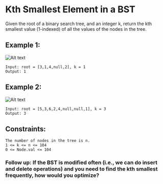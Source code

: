 # Kth Smallest Element in a BST

Given the root of a binary search tree, and an integer k, return the kth smallest value (1-indexed) of all the values of the nodes in the tree.

## Example 1:
![Alt text](https://assets.leetcode.com/uploads/2021/01/28/kthtree1.jpg)

```
Input: root = [3,1,4,null,2], k = 1
Output: 1
```

## Example 2:
![Alt text](https://assets.leetcode.com/uploads/2021/01/28/kthtree2.jpg)

```
Input: root = [5,3,6,2,4,null,null,1], k = 3
Output: 3
```

## Constraints:

```
The number of nodes in the tree is n.
1 <= k <= n <= 104
0 <= Node.val <= 104
```

### Follow up: If the BST is modified often (i.e., we can do insert and delete operations) and you need to find the kth smallest frequently, how would you optimize?
